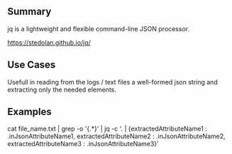 Summary
-
jq is a lightweight and flexible command-line JSON processor.

https://stedolan.github.io/jq/

Use Cases
- 
Usefull in reading from the logs / text files a well-formed json string and extracting only the needed elements.

Examples
-
cat file_name.txt | grep -o '{.*}' | jq -c '. | {extractedAttributeName1 : .inJsonAttributeName1, extractedAttributeName2 : .inJsonAttributeName2, extractedAttributeName3 : .inJsonAttributeName3}'
